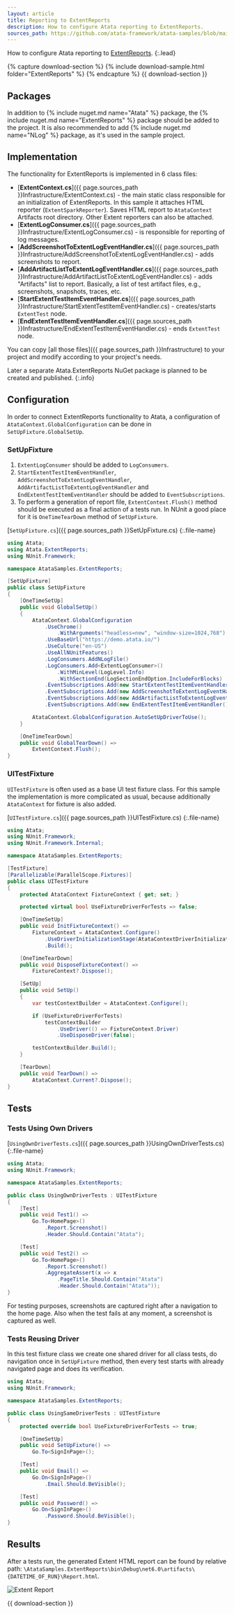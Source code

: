 ```yaml
---
layout: article
title: Reporting to ExtentReports
description: How to configure Atata reporting to ExtentReports.
sources_path: https://github.com/atata-framework/atata-samples/blob/main/ExtentReports/AtataSamples.ExtentReports/
---
```


How to configure Atata reporting to [ExtentReports](https://extentreports.com/).
{:.lead}

{% capture download-section %}
{% include download-sample.html folder="ExtentReports" %}
{% endcapture %}
{{ download-section }}

## Packages

In addition to {% include nuget.md name="Atata" %} package,
the {% include nuget.md name="ExtentReports" %} package should be added to the project.
It is also recommended to add {% include nuget.md name="NLog" %} package,
as it's used in the sample project.

## Implementation

The functionality for ExtentReports is implemented in 6 class files:

- [**ExtentContext.cs**]({{ page.sources_path }}Infrastructure/ExtentContext.cs) -
  the main static class responsible for an initialization of ExtentReports.
  In this sample it attaches HTML reporter (`ExtentSparkReporter`).
  Saves HTML report to `AtataContext` Artifacts root directory.
  Other Extent reporters can also be attached.
- [**ExtentLogConsumer.cs**]({{ page.sources_path }}Infrastructure/ExtentLogConsumer.cs) -
  is responsible for reporting of log messages.
- [**AddScreenshotToExtentLogEventHandler.cs**]({{ page.sources_path }}Infrastructure/AddScreenshotToExtentLogEventHandler.cs) -
  adds screenshots to report.
- [**AddArtifactListToExtentLogEventHandler.cs**]({{ page.sources_path }}Infrastructure/AddArtifactListToExtentLogEventHandler.cs) -
  adds "Artifacts" list to report. 
  Basically, a list of test artifact files, e.g., screenshots, snapshots, traces, etc.
- [**StartExtentTestItemEventHandler.cs**]({{ page.sources_path }}Infrastructure/StartExtentTestItemEventHandler.cs) -
  creates/starts `ExtentTest` node.
- [**EndExtentTestItemEventHandler.cs**]({{ page.sources_path }}Infrastructure/EndExtentTestItemEventHandler.cs) -
  ends `ExtentTest` node.

You can copy [all those files]({{ page.sources_path }}Infrastructure) to your project and modify according to your project's needs.

Later a separate Atata.ExtentReports NuGet package is planned to be created and published.
{:.info}

## Configuration

In order to connect ExtentReports functionality to Atata,
a configuration of `AtataContext.GlobalConfiguration` can be done in `SetUpFixture.GlobalSetUp`.

### SetUpFixture

1. `ExtentLogConsumer` should be added to `LogConsumers`.
1. `StartExtentTestItemEventHandler`, `AddScreenshotToExtentLogEventHandler`,
   `AddArtifactListToExtentLogEventHandler` and `EndExtentTestItemEventHandler`
   should be added to `EventSubscriptions`.
1. To perform a generation of report file, `ExtentContext.Flush()` method should be executed
   as a final action of a tests run.
   In NUnit a good place for it is `OneTimeTearDown` method of `SetUpFixture`.

[`SetUpFixture.cs`]({{ page.sources_path }}SetUpFixture.cs)
{:.file-name}

```cs
using Atata;
using Atata.ExtentReports;
using NUnit.Framework;

namespace AtataSamples.ExtentReports;

[SetUpFixture]
public class SetUpFixture
{
    [OneTimeSetUp]
    public void GlobalSetUp()
    {
        AtataContext.GlobalConfiguration
            .UseChrome()
                .WithArguments("headless=new", "window-size=1024,768")
            .UseBaseUrl("https://demo.atata.io/")
            .UseCulture("en-US")
            .UseAllNUnitFeatures()
            .LogConsumers.AddNLogFile()
            .LogConsumers.Add<ExtentLogConsumer>()
                .WithMinLevel(LogLevel.Info)
                .WithSectionEnd(LogSectionEndOption.IncludeForBlocks)
            .EventSubscriptions.Add(new StartExtentTestItemEventHandler())
            .EventSubscriptions.Add(new AddScreenshotToExtentLogEventHandler())
            .EventSubscriptions.Add(new AddArtifactListToExtentLogEventHandler())
            .EventSubscriptions.Add(new EndExtentTestItemEventHandler());

        AtataContext.GlobalConfiguration.AutoSetUpDriverToUse();
    }

    [OneTimeTearDown]
    public void GlobalTearDown() =>
        ExtentContext.Flush();
}
```

### UITestFixture

`UITestFixture` is often used as a base UI test fixture class.
For this sample the implementation is more complicated as usual,
because additionally `AtataContext` for fixture is also added.

[`UITestFixture.cs`]({{ page.sources_path }}UITestFixture.cs)
{:.file-name}

```cs
using Atata;
using NUnit.Framework;
using NUnit.Framework.Internal;

namespace AtataSamples.ExtentReports;

[TestFixture]
[Parallelizable(ParallelScope.Fixtures)]
public class UITestFixture
{
    protected AtataContext FixtureContext { get; set; }

    protected virtual bool UseFixtureDriverForTests => false;

    [OneTimeSetUp]
    public void InitFixtureContext() =>
        FixtureContext = AtataContext.Configure()
            .UseDriverInitializationStage(AtataContextDriverInitializationStage.OnDemand)
            .Build();

    [OneTimeTearDown]
    public void DisposeFixtureContext() =>
        FixtureContext?.Dispose();

    [SetUp]
    public void SetUp()
    {
        var testContextBuilder = AtataContext.Configure();

        if (UseFixtureDriverForTests)
            testContextBuilder
                .UseDriver(() => FixtureContext.Driver)
                .UseDisposeDriver(false);

        testContextBuilder.Build();
    }

    [TearDown]
    public void TearDown() =>
        AtataContext.Current?.Dispose();
}
```

## Tests

### Tests Using Own Drivers

[`UsingOwnDriverTests.cs`]({{ page.sources_path }}UsingOwnDriverTests.cs)
{:.file-name}

```cs
using Atata;
using NUnit.Framework;

namespace AtataSamples.ExtentReports;

public class UsingOwnDriverTests : UITestFixture
{
    [Test]
    public void Test1() =>
        Go.To<HomePage>()
            .Report.Screenshot()
            .Header.Should.Contain("Atata");

    [Test]
    public void Test2() =>
        Go.To<HomePage>()
            .Report.Screenshot()
            .AggregateAssert(x => x
                .PageTitle.Should.Contain("Atata")
                .Header.Should.Contain("Atata"));
}
```

For testing purposes, screenshots are captured right after a navigation to the home page.
Also when the test fails at any moment, a screenshot is captured as well.

### Tests Reusing Driver

In this test fixture class we create one shared driver for all class tests,
do navigation once in `SetUpFixture` method,
then every test starts with already navigated page
and does its verification.

```cs
using Atata;
using NUnit.Framework;

namespace AtataSamples.ExtentReports;

public class UsingSameDriverTests : UITestFixture
{
    protected override bool UseFixtureDriverForTests => true;

    [OneTimeSetUp]
    public void SetUpFixture() =>
        Go.To<SignInPage>();

    [Test]
    public void Email() =>
        Go.On<SignInPage>()
            .Email.Should.BeVisible();

    [Test]
    public void Password() =>
        Go.On<SignInPage>()
            .Password.Should.BeVisible();
}
```

## Results

After a tests run, the generated Extent HTML report can be found by relative path:
`\AtataSamples.ExtentReports\bin\Debug\net6.0\artifacts\{DATETIME_OF_RUN}\Report.html`.

![Extent Report](report.png?v5)

{{ download-section }}